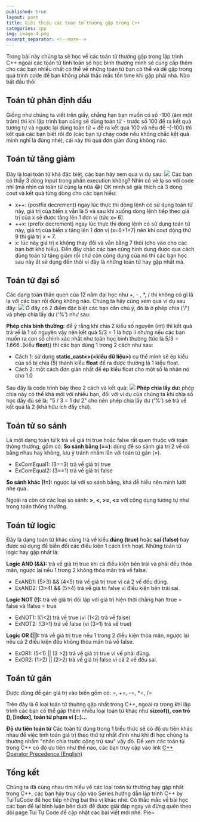 ```yaml
---
published: true
layout: post
title: Giới thiệu các toán tử thường gặp trong C++
categories: cpp
img: image-4.png
excerpt_separator: <!--more-->
---
```

Trong bài này chúng ta sẽ học về các toán tử thường gặp trong lập trình C++ ngoài các toán tử tính toán số học bình thường mình sẽ cung cấp thêm cho các bạn nhiều nhất có thể về những toán tử bạn có thể và dễ gặp trong quá trình code để bạn không phải thắc mắc tốn time khi gặp phải nhá. Nào bắt đầu thôi
<!--more-->
## Toán tử phân định dấu
Giống như chúng ta viết trên giấy, chẳng hạn bạn muốn có số -100 (âm một trăm) thì khi lập trình bạn cũng sẽ dùng toán tử - trước số 100 để ra kết quả tương tự và ngược lại dùng toán tử + để ra kết quả 100 và nếu để -(-100) thì kết quả các bạn biết rồi đó (các bạn tự chạy code nếu không chắc kết quả mình nghĩ là đúng nhé), cái này thì quá đơn giản đúng không nào.
## Toán tử tăng giảm
Đây là loại toán tử khá đặc biệt, các bạn hãy xem qua ví dụ sau:
![](https://2.bp.blogspot.com/-sPF9w7-uiwg/XHgSDeEq5JI/AAAAAAAAAcw/tYW9qnRGfB0FfD_K832alVDkxaEqvM3eQCK4BGAYYCw/s1600/bai5_1.png)
Các bạn có thấy 3 dòng Input trong phần execution không? Nhìn có vẻ lạ so với code nhỉ (mà nhìn cả toán tử cũng lạ nữa 😂) OK mình sẽ giải thích cả 3 dòng cout và kết quả từng dòng cho các bạn hiểu:

- x++: (postfix decrement) ngay lúc thực thi dòng lệnh có sử dụng toán tử này, giá trị của biến x vẫn là 5 và sau khi xuống dòng lệnh tiếp theo giá trị của x sẽ được tăng lên 1 đơn vị (tức x= 6).
- ++x: (prefix decrement) ngay lúc thực thi dòng lệnh có sử dụng toán tử này, giá trị của biến x tăng lên 1 đơn vị (x=6+1=7) nên khi cout dòng thứ 9 thì giá trị x = 7.
- x: lúc này giá trị x không thay đổi và vẫn bằng 7 thôi (cho vào cho các bạn bớt khó hiểu).
Đến đây chắc các bạn cũng hình dung được qua cách dùng toán tử tăng giảm rồi chứ còn công dụng của nó thì các bạn học sau này ắt sẽ dụng đến thôi vì đây là những toán tử hay gặp nhất mà.

## Toán tử đại số
Các dạng toán thân quen của 12 năm đại học như +, - , *, / thì không có gì là lạ với các bạn rồi đúng không nào. Chúng ta hãy cùng xem qua ví dụ sau đây:
![](https://2.bp.blogspot.com/-NKl3ZUODS6s/XHi-9DK3UGI/AAAAAAAAAc8/jeoYqeSZ8eo2RnMtfvI-q8T_P3_TOBzfQCK4BGAYYCw/s1600/bai5_2.PNG)
Ở đây có 2 điểm đặc biệt các bạn cần chú ý, đó là ở phép chia ('/') và phép chia lấy dư ('%') như sau:

**Phép chia bình thường:** để ý rằng khi chia 2 kiểu số nguyên (int) thì kết quả trả về là 1 số nguyên vậy nên kết quả 5/3 = 1 là hợp lí nhưng nếu các bạn muốn ra con số chính xác nhất như toán học bình thường (tức là 5/3 = 1.666..(kiểu **float**)) thì các bạn dùng 1 trong 2 cách như sau:
- Cách 1: sử dụng **static_cast<>(<kiểu dữ liệu>)** cụ thể mình sẽ ép kiểu của số bị chia (5) thành kiểu **float** để ra được thương là 1 kiểu float.
- Cách 2: một cách đơn giản nhất để ép kiểu float cho một số là nhân nó cho 1.0

Sau đây là code trình bày theo 2 cách và kết quả:
![](https://1.bp.blogspot.com/-Ls7IETPpKE4/XHjCyAxiSwI/AAAAAAAAAdc/-pdC3PbcKkA0eu0iDsqzLZgP7WHfV_UeQCK4BGAYYCw/s1600/bai5_3.PNG)
**Phép chia lấy dư:** phép chia này có thể khá mới với nhiều bạn, đối với ví dụ của chúng ta khi chia số học đầy đủ sẽ là: "5 / 3 = 1 dư 2" cho nên phép chia lấy dư ('%') sẽ trả về kết quả là 2 (khá hữu ích đấy chứ).

## Toán tử so sánh
Là một dạng toán tử k trả về giá trị true hoặc false rất quen thuộc với toán thông thường, gồm có:
**So sánh bằng (==)**: dùng để so sánh giá trị 2 vế có bằng nhau hay không, lưu ý tránh nhầm lẫn với toán tử gán (=).
- ExComEqual1: (3==3) trả về giá trị true
- ExComEqual2: (3==1) trả vế giá trị false

**So sánh khác (!=):** ngược lại với so sánh bằng, khá dễ hiểu nên mình lướt nhẹ qua.

Ngoài ra còn có các loại so sánh: **>, <, >=, <=** với công dụng tương tự như trong toán thông thường.
## Toán tử logic
Đây là dạng toán tử khác cũng trả về kiểu **đúng (true)** hoặc **sai (false)** hay được sử dụng để biến đổi các điều kiện 1 cách linh hoạt. Những toán tử logic hay gặp nhất là:

**Logic AND (&&):** trả về giá trị true khi cả điều kiện bên trái và phải đều thỏa mãn, ngược lại nếu 1 trong 2 không thỏa mãn trả về false.
- ExAND1: (5>3) && (4<5) trả về giá trị true vì cả 2 vế đều đúng.
- ExAND2: (3>4) && (5>4) trả về giá trị false vì điều kiện bên trái sai.

**Logic NOT (!):** trả về giá trị đối lập với giá trị hiện thời chẳng hạn !true = false và !false = true
- ExNOT1: !(1<2) trả về true (vì (1<2) trả về false)
- ExNOT2: !(3>1) trả về false (vì (3>1) trả về true)

**Logic OR (||):** trả về giá trị true nếu 1 trong 2 điều kiện thỏa mãn, ngược lại nếu cả 2 điều kiện đều không thỏa mãn trả về false.
- ExOR1: (5<1) || (3 >2) trả về giá trị true vì vế phải đúng.
- ExOR2: (1>2) || (2>2) trả về giá trị false vì cả 2 vế đều sai.
## Toán tử gán
Được dùng để gán giá trị vào biến gồm có: =, +=, -=, *=, /=

Trên đây là 6 loại toán tử thường gặp nhất trong C++, ngoài ra trong khi lập trình các bạn có thể gặp thêm nhiều loại toán tử khác như **sizeof(), con trỏ (), [index], toán tử phạm vi (::)...**

**Độ ưu tiên toán tử**
Các toán tử dùng trong 1 biểu thức sẽ có độ ưu tiên khác nhau để việc tính toán giá trị theo thứ tự nhất định như khi đi học chúng ta thường nhẩm "nhân chia trước cộng trừ sau" vậy đó. Để xem các toán tử trong C++ có độ ưu tiên như thế nào, các bạn truy cập vào link [C++ Operator Precedence (English)](http://www.enseignement.polytechnique.fr/informatique/INF478/docs/Cpp/en/cpp/language/operator_precedence.html)

## Tổng kết
Chúng ta đã cùng nhau tìm hiểu về các loại toán tử thường hay gặp nhất trong C++, các bạn hãy truy cập vào Series hướng dẫn lập trình C++ by TuiTuCode để học tiếp những bài thú vị khác nhé.
Có thắc mắc về bài học các bạn để lại bình luận bên dưới để được giải đáp ngay và đừng quên theo dõi page Tui Tự Code để cập nhật các bài viết mới nhé. Pie~
